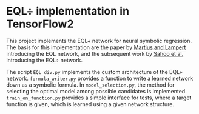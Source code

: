 # EQL&div; implementation in TensorFlow2

This project implements the EQL&div; network for neural symbolic regression.
The basis for this implementation are the paper by [Martius and Lampert](http://arxiv.org/abs/1610.02995) introducing the EQL network, and the subsequent work by [Sahoo et al.](https://proceedings.mlr.press/v80/sahoo18a.html) introducing the EQL&div; network.

The script `EQL_div.py` implements the custom architecture of the EQL&div; network. `formula_writer.py` provides a function to write a learned network down as a symbolic formula. In `model_selection.py`, the method for selecting the optimal model among possible candidates is implemented. `train_on_function.py` provides a simple interface for tests, where a target function is given, which is learned using a given network structure.
